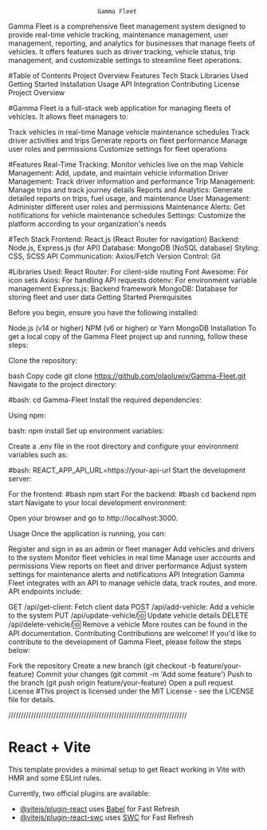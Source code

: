                              Gamma Fleet
Gamma Fleet is a comprehensive fleet management system designed to provide real-time vehicle tracking, maintenance management, user management, reporting, and analytics for businesses that manage fleets of vehicles. It offers features such as driver tracking, vehicle status, trip management, and customizable settings to streamline fleet operations.

#Table of Contents
Project Overview
Features
Tech Stack
Libraries Used
Getting Started
Installation
Usage
API Integration
Contributing
License
Project Overview

#Gamma Fleet is a full-stack web application for managing fleets of vehicles. It allows fleet managers to:

Track vehicles in real-time
Manage vehicle maintenance schedules
Track driver activities and trips
Generate reports on fleet performance
Manage user roles and permissions
Customize settings for fleet operations

#Features
Real-Time Tracking: Monitor vehicles live on the map
Vehicle Management: Add, update, and maintain vehicle information
Driver Management: Track driver information and performance
Trip Management: Manage trips and track journey details
Reports and Analytics: Generate detailed reports on trips, fuel usage, and maintenance
User Management: Administer different user roles and permissions
Maintenance Alerts: Get notifications for vehicle maintenance schedules
Settings: Customize the platform according to your organization's needs

#Tech Stack
Frontend: React.js (React Router for navigation)
Backend: Node.js, Express.js (for API)
Database: MongoDB (NoSQL database)
Styling: CSS, SCSS
API Communication: Axios/Fetch
Version Control: Git

#Libraries Used:
React Router: For client-side routing
Font Awesome: For icon sets
Axios: For handling API requests
dotenv: For environment variable management
Express.js: Backend framework
MongoDB: Database for storing fleet and user data
Getting Started
Prerequisites

Before you begin, ensure you have the following installed:

Node.js (v14 or higher)
NPM (v6 or higher) or Yarn
MongoDB
Installation
To get a local copy of the Gamma Fleet project up and running, follow these steps:

Clone the repository:

bash
Copy code
git clone https://github.com/olaoluwiv/Gamma-Fleet.git
Navigate to the project directory:

#bash:
cd Gamma-Fleet
Install the required dependencies:

Using npm:

bash:
npm install
Set up environment variables:

Create a .env file in the root directory and configure your environment variables such as:

#bash:
REACT_APP_API_URL=https://your-api-url
Start the development server:

For the frontend:
#bash
npm start
For the backend:
#bash
cd backend
npm start
Navigate to your local development environment:

Open your browser and go to http://localhost:3000.

Usage
Once the application is running, you can:

Register and sign in as an admin or fleet manager
Add vehicles and drivers to the system
Monitor fleet vehicles in real time
Manage user accounts and permissions
View reports on fleet and driver performance
Adjust system settings for maintenance alerts and notifications
API Integration
Gamma Fleet integrates with an API to manage vehicle data, track routes, and more. API endpoints include:

GET /api/get-client: Fetch client data
POST /api/add-vehicle: Add a vehicle to the system
PUT /api/update-vehicle/:id: Update vehicle details
DELETE /api/delete-vehicle/:id: Remove a vehicle
More routes can be found in the API documentation.
Contributing
Contributions are welcome! If you'd like to contribute to the development of Gamma Fleet, please follow the steps below:

Fork the repository
Create a new branch (git checkout -b feature/your-feature)
Commit your changes (git commit -m 'Add some feature')
Push to the branch (git push origin feature/your-feature)
Open a pull request
License
#This project is licensed under the MIT License - see the LICENSE file for details.

///////////////////////////////////////////////////////////////////////

# React + Vite

This template provides a minimal setup to get React working in Vite with HMR and some ESLint rules.

Currently, two official plugins are available:

- [@vitejs/plugin-react](https://github.com/vitejs/vite-plugin-react/blob/main/packages/plugin-react/README.md) uses [Babel](https://babeljs.io/) for Fast Refresh
- [@vitejs/plugin-react-swc](https://github.com/vitejs/vite-plugin-react-swc) uses [SWC](https://swc.rs/) for Fast Refresh
